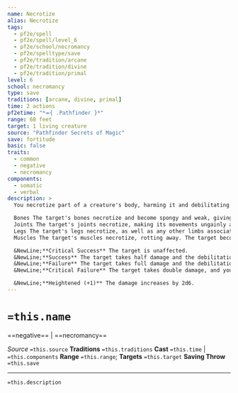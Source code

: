 ```yaml
---
name: Necrotize
alias: Necrotize
tags:
  - pf2e/spell
  - pf2e/spell/level_6
  - pf2e/school/necromancy
  - pf2e/spelltype/save
  - pf2e/tradition/arcane
  - pf2e/tradition/divine
  - pf2e/tradition/primal
level: 6
school: necromancy
type: save
traditions: [arcane, divine, primal]
time: 2 actions
pf2etime: "*⬺{ .Pathfinder }*"
range: 60 feet
target: 1 living creature
source: "Pathfinder Secrets of Magic"
save: fortitude
basic: false
traits:
  - common
  - negative
  - necromancy
components:
  - somatic
  - verbal
description: >
  You necrotize part of a creature's body, harming it and debilitating it as its body putrefies, mimicking the natural process of decay. The target takes 12d6 negative damage and one of the following debilitations; roll 1d4 to randomly determine which. The effects depend on its Fortitude save.

  Bones The target's bones necrotize and become spongy and weak, giving it weakness 3 to bludgeoning damage.
  Joints The target's joints necrotize, making its movements ungainly and clumsy. It becomes [[Clumsy]] 1.
  Legs The target's legs necrotize, as well as any other limbs associated with forms of movement, making it harder for the creature to move. The target takes a -10-foot status penalty to its Speeds.
  Muscles The target's muscles necrotize, rotting away. The target becomes [[Enfeebled]] 1.

  &NewLine;**Critical Success** The target is unaffected.
  &NewLine;**Success** The target takes half damage and the debilitation lasts until the end of your next turn.
  &NewLine;**Failure** The target takes full damage and the debilitation lasts for 1 minute.
  &NewLine;**Critical Failure** The target takes double damage, and you can pick a second debilitation to apply, in addition to the one you rolled randomly. Both debilitations last for 1 minute.

  &NewLine;**Heightened (+1)** The damage increases by 2d6.
---
```

# `=this.name`
==negative== | ==necromancy==

*Source* `=this.source`
**Traditions** `=this.traditions`
**Cast** `=this.time` | `=this.components`
**Range** `=this.range`; **Targets** `=this.target`
**Saving Throw** `=this.save`

***
`=this.description`